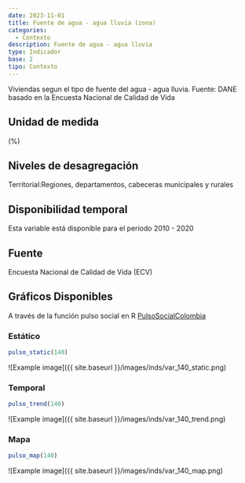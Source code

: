 ```yaml
---
date: 2023-11-01
title: Fuente de agua - agua lluvia (zona)
categories:
  - Contexto
description: Fuente de agua - agua lluvia
type: Indicador
base: 2
tipo: Contexto
--- 
```


Viviendas segun el tipo de fuente del agua - agua lluvia.
Fuente: DANE basado en la Encuesta Nacional de Calidad de Vida

## Unidad de medida
(%)

## Niveles de desagregación
Territorial:Regiones, departamentos, cabeceras municipales y rurales

## Disponibilidad temporal
Esta variable está disponible para el periodo 2010 - 2020

## Fuente
Encuesta Nacional de Calidad de Vida (ECV)

## Gráficos Disponibles

A través de la función pulso social en R [PulsoSocialColombia](https://github.com/pulsosocialcolombia/PulsoSocialColombia)

### Estático

``` R
pulso_static(140)
```

![Example image]({{ site.baseurl }}/images/inds/var_140_static.png)

### Temporal

``` R
pulso_trend(140)
```

![Example image]({{ site.baseurl }}/images/inds/var_140_trend.png)

### Mapa

``` R
pulso_map(140)
```

![Example image]({{ site.baseurl }}/images/inds/var_140_map.png)